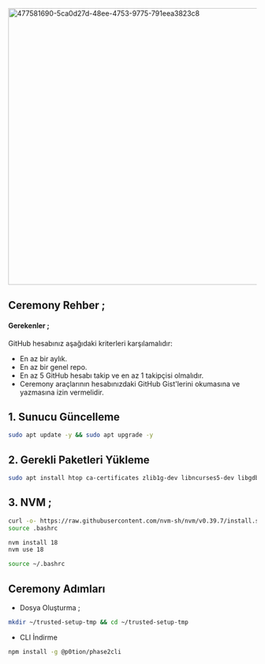 <img width="1000" height="560" alt="477581690-5ca0d27d-48ee-4753-9775-791eea3823c8" src="https://github.com/user-attachments/assets/a63fd5a2-a8d6-456d-b047-5690a81ba7f4" />

## Ceremony Rehber ; 

#### Gerekenler ; 

GitHub hesabınız aşağıdaki kriterleri karşılamalıdır: 
- En az bir aylık. 
- En az bir genel repo. 
- En az 5 GitHub hesabı takip ve en az 1 takipçisi olmalıdır. 
- Ceremony araçlarının hesabınızdaki GitHub Gist'lerini okumasına ve yazmasına izin vermelidir.

## 1. Sunucu Güncelleme

```bash
sudo apt update -y && sudo apt upgrade -y
```

## 2. Gerekli Paketleri Yükleme

```bash
sudo apt install htop ca-certificates zlib1g-dev libncurses5-dev libgdbm-dev libnss3-dev tmux iptables curl nvme-cli git wget make jq libleveldb-dev build-essential pkg-config ncdu tar clang bsdmainutils lsb-release libssl-dev libreadline-dev libffi-dev jq gcc screen file unzip lz4 -y
```

## 3. NVM ; 

```bash
curl -o- https://raw.githubusercontent.com/nvm-sh/nvm/v0.39.7/install.sh | bash
source .bashrc
```

```bash
nvm install 18 
nvm use 18
```

```bash
source ~/.bashrc
```

## Ceremony Adımları

- Dosya Oluşturma ; 

```bash
mkdir ~/trusted-setup-tmp && cd ~/trusted-setup-tmp
```

- CLI İndirme 

```bash
npm install -g @p0tion/phase2cli
```

```bash

```
